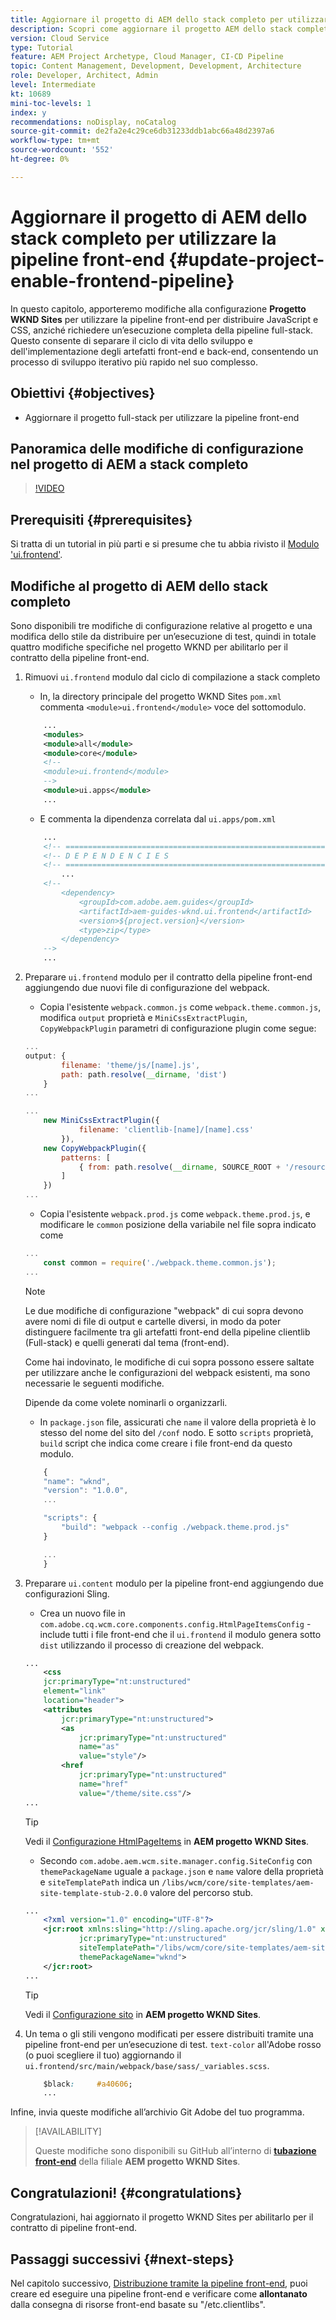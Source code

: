 ```yaml
---
title: Aggiornare il progetto di AEM dello stack completo per utilizzare la pipeline front-end
description: Scopri come aggiornare il progetto AEM dello stack completo per abilitarlo per la pipeline front-end, in modo che possa generare e distribuire solo gli artefatti front-end.
version: Cloud Service
type: Tutorial
feature: AEM Project Archetype, Cloud Manager, CI-CD Pipeline
topic: Content Management, Development, Development, Architecture
role: Developer, Architect, Admin
level: Intermediate
kt: 10689
mini-toc-levels: 1
index: y
recommendations: noDisplay, noCatalog
source-git-commit: de2fa2e4c29ce6db31233ddb1abc66a48d2397a6
workflow-type: tm+mt
source-wordcount: '552'
ht-degree: 0%

---
```



# Aggiornare il progetto di AEM dello stack completo per utilizzare la pipeline front-end {#update-project-enable-frontend-pipeline}

In questo capitolo, apporteremo modifiche alla configurazione __Progetto WKND Sites__ per utilizzare la pipeline front-end per distribuire JavaScript e CSS, anziché richiedere un’esecuzione completa della pipeline full-stack. Questo consente di separare il ciclo di vita dello sviluppo e dell&#39;implementazione degli artefatti front-end e back-end, consentendo un processo di sviluppo iterativo più rapido nel suo complesso.

## Obiettivi {#objectives}

* Aggiornare il progetto full-stack per utilizzare la pipeline front-end

## Panoramica delle modifiche di configurazione nel progetto di AEM a stack completo

>[!VIDEO](https://video.tv.adobe.com/v/3409419/)

## Prerequisiti {#prerequisites}

Si tratta di un tutorial in più parti e si presume che tu abbia rivisto il [Modulo &#39;ui.frontend&#39;](./review-uifrontend-module.md).


## Modifiche al progetto di AEM dello stack completo

Sono disponibili tre modifiche di configurazione relative al progetto e una modifica dello stile da distribuire per un’esecuzione di test, quindi in totale quattro modifiche specifiche nel progetto WKND per abilitarlo per il contratto della pipeline front-end.

1. Rimuovi `ui.frontend` modulo dal ciclo di compilazione a stack completo

   * In, la directory principale del progetto WKND Sites `pom.xml` commenta `<module>ui.frontend</module>` voce del sottomodulo.

   ```xml
       ...
       <modules>
       <module>all</module>
       <module>core</module>
       <!--
       <module>ui.frontend</module>
       -->                
       <module>ui.apps</module>
       ...
   ```

   * E commenta la dipendenza correlata dal `ui.apps/pom.xml`

   ```xml
       ...
       <!-- ====================================================================== -->
       <!-- D E P E N D E N C I E S                                                -->
       <!-- ====================================================================== -->
           ...
       <!--
           <dependency>
               <groupId>com.adobe.aem.guides</groupId>
               <artifactId>aem-guides-wknd.ui.frontend</artifactId>
               <version>${project.version}</version>
               <type>zip</type>
           </dependency>
       -->    
       ...
   ```

1. Preparare `ui.frontend` modulo per il contratto della pipeline front-end aggiungendo due nuovi file di configurazione del webpack.

   * Copia l&#39;esistente `webpack.common.js` come `webpack.theme.common.js`, modifica `output` proprietà e `MiniCssExtractPlugin`, `CopyWebpackPlugin` parametri di configurazione plugin come segue:

   ```javascript
   ...
   output: {
           filename: 'theme/js/[name].js', 
           path: path.resolve(__dirname, 'dist')
       }
   ...
   
   ...
       new MiniCssExtractPlugin({
               filename: 'clientlib-[name]/[name].css'
           }),
       new CopyWebpackPlugin({
           patterns: [
               { from: path.resolve(__dirname, SOURCE_ROOT + '/resources'), to: './clientlib-site' }
           ]
       })
   ...
   ```

   * Copia l&#39;esistente `webpack.prod.js` come `webpack.theme.prod.js`, e modificare le `common` posizione della variabile nel file sopra indicato come

   ```javascript
   ...
       const common = require('./webpack.theme.common.js');
   ...
   ```

   >[!NOTE]
   >
   >Le due modifiche di configurazione &quot;webpack&quot; di cui sopra devono avere nomi di file di output e cartelle diversi, in modo da poter distinguere facilmente tra gli artefatti front-end della pipeline clientlib (Full-stack) e quelli generati dal tema (front-end).
   >
   >Come hai indovinato, le modifiche di cui sopra possono essere saltate per utilizzare anche le configurazioni del webpack esistenti, ma sono necessarie le seguenti modifiche.
   >
   >Dipende da come volete nominarli o organizzarli.


   * In `package.json` file, assicurati che  `name` il valore della proprietà è lo stesso del nome del sito del `/conf` nodo. E sotto `scripts` proprietà, `build` script che indica come creare i file front-end da questo modulo.

   ```javascript
       {
       "name": "wknd",
       "version": "1.0.0",
       ...
   
       "scripts": {
           "build": "webpack --config ./webpack.theme.prod.js"
       }
   
       ...
       }
   ```

1. Preparare `ui.content` modulo per la pipeline front-end aggiungendo due configurazioni Sling.

   * Crea un nuovo file in `com.adobe.cq.wcm.core.components.config.HtmlPageItemsConfig` - include tutti i file front-end che il `ui.frontend` il modulo genera sotto `dist` utilizzando il processo di creazione del webpack.

   ```xml
   ...
       <css
       jcr:primaryType="nt:unstructured"
       element="link"
       location="header">
       <attributes
           jcr:primaryType="nt:unstructured">
           <as
               jcr:primaryType="nt:unstructured"
               name="as"
               value="style"/>
           <href
               jcr:primaryType="nt:unstructured"
               name="href"
               value="/theme/site.css"/>
   ...
   ```

   >[!TIP]
   >
   >    Vedi il [Configurazione HtmlPageItems](https://github.com/adobe/aem-guides-wknd/blob/feature/frontend-pipeline/ui.content/src/main/content/jcr_root/conf/wknd/_sling_configs/com.adobe.cq.wcm.core.components.config.HtmlPageItemsConfig/.content.xml) in __AEM progetto WKND Sites__.


   * Secondo `com.adobe.aem.wcm.site.manager.config.SiteConfig` con `themePackageName` uguale a `package.json` e `name` valore della proprietà e `siteTemplatePath` indica un `/libs/wcm/core/site-templates/aem-site-template-stub-2.0.0` valore del percorso stub.

   ```xml
   ...
       <?xml version="1.0" encoding="UTF-8"?>
       <jcr:root xmlns:sling="http://sling.apache.org/jcr/sling/1.0" xmlns:jcr="http://www.jcp.org/jcr/1.0" xmlns:nt="http://www.jcp.org/jcr/nt/1.0"
               jcr:primaryType="nt:unstructured"
               siteTemplatePath="/libs/wcm/core/site-templates/aem-site-template-stub-2.0.0"
               themePackageName="wknd">
       </jcr:root>
   ...
   ```

   >[!TIP]
   >
   >    Vedi il [Configurazione sito](https://github.com/adobe/aem-guides-wknd/blob/feature/frontend-pipeline/ui.content/src/main/content/jcr_root/conf/wknd/_sling_configs/com.adobe.aem.wcm.site.manager.config.SiteConfig/.content.xml) in __AEM progetto WKND Sites__.

1. Un tema o gli stili vengono modificati per essere distribuiti tramite una pipeline front-end per un’esecuzione di test. `text-color` all&#39;Adobe rosso (o puoi scegliere il tuo) aggiornando il `ui.frontend/src/main/webpack/base/sass/_variables.scss`.

   ```css
       $black:     #a40606;
       ...
   ```

Infine, invia queste modifiche all’archivio Git Adobe del tuo programma.


>[!AVAILABILITY]
>
> Queste modifiche sono disponibili su GitHub all’interno di [__tubazione front-end__](https://github.com/adobe/aem-guides-wknd/tree/feature/frontend-pipeline) della filiale __AEM progetto WKND Sites__.


## Congratulazioni! {#congratulations}

Congratulazioni, hai aggiornato il progetto WKND Sites per abilitarlo per il contratto di pipeline front-end.

## Passaggi successivi {#next-steps}

Nel capitolo successivo, [Distribuzione tramite la pipeline front-end](create-frontend-pipeline.md), puoi creare ed eseguire una pipeline front-end e verificare come __allontanato__ dalla consegna di risorse front-end basate su &quot;/etc.clientlibs&quot;.
